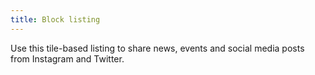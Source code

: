 ```yaml
---
title: Block listing
---
```


Use this tile-based listing to share news, events and social media posts from Instagram and Twitter.
